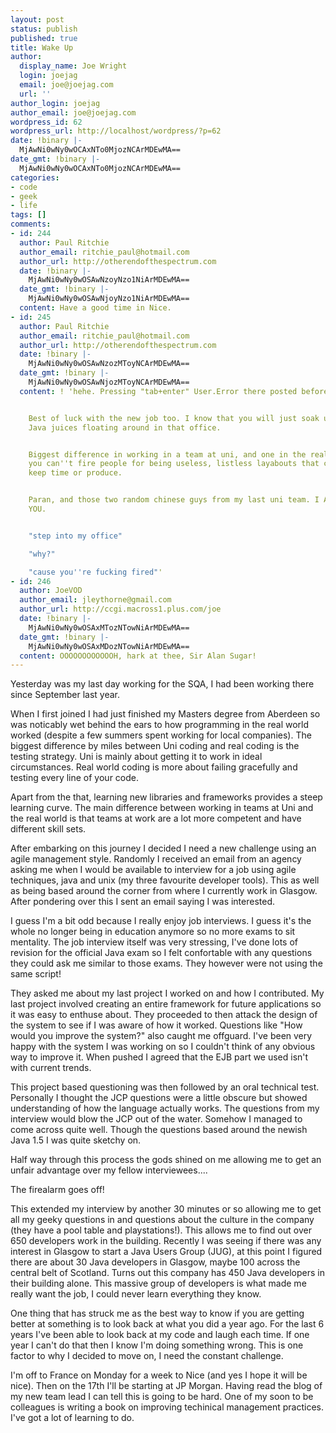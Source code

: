 ```yaml
---
layout: post
status: publish
published: true
title: Wake Up
author:
  display_name: Joe Wright
  login: joejag
  email: joe@joejag.com
  url: ''
author_login: joejag
author_email: joe@joejag.com
wordpress_id: 62
wordpress_url: http://localhost/wordpress/?p=62
date: !binary |-
  MjAwNi0wNy0wOCAxNTo0MjozNCArMDEwMA==
date_gmt: !binary |-
  MjAwNi0wNy0wOCAxNTo0MjozNCArMDEwMA==
categories:
- code
- geek
- life
tags: []
comments:
- id: 244
  author: Paul Ritchie
  author_email: ritchie_paul@hotmail.com
  author_url: http://otherendofthespectrum.com
  date: !binary |-
    MjAwNi0wNy0wOSAwNzoyNzo1NiArMDEwMA==
  date_gmt: !binary |-
    MjAwNi0wNy0wOSAwNjoyNzo1NiArMDEwMA==
  content: Have a good time in Nice.
- id: 245
  author: Paul Ritchie
  author_email: ritchie_paul@hotmail.com
  author_url: http://otherendofthespectrum.com
  date: !binary |-
    MjAwNi0wNy0wOSAwNzozMToyNCArMDEwMA==
  date_gmt: !binary |-
    MjAwNi0wNy0wOSAwNjozMToyNCArMDEwMA==
  content: ! 'hehe. Pressing "tab+enter" User.Error there posted before I was done..


    Best of luck with the new job too. I know that you will just soak up all the lovely
    Java juices floating around in that office.


    Biggest difference in working in a team at uni, and one in the real world. Is
    you can''t fire people for being useless, listless layabouts that can''t either
    keep time or produce.


    Paran, and those two random chinese guys from my last uni team. I AM LOOKING AT
    YOU.


    "step into my office"

    "why?"

    "cause you''re fucking fired"'
- id: 246
  author: JoeVOD
  author_email: jleythorne@gmail.com
  author_url: http://ccgi.macross1.plus.com/joe
  date: !binary |-
    MjAwNi0wNy0wOSAxMTozNTowNiArMDEwMA==
  date_gmt: !binary |-
    MjAwNi0wNy0wOSAxMDozNTowNiArMDEwMA==
  content: OOOOOOOOOOOOH, hark at thee, Sir Alan Sugar!
---
```

<p>Yesterday was my last day working for the SQA, I had been working there since September last year.</p>
<p>When I first joined I had just finished my Masters degree from Aberdeen so was noticably wet behind the ears to how programming in the real world worked (despite a few summers spent working for local companies).  The biggest difference by miles between Uni coding and real coding is the testing strategy.  Uni is mainly about getting it to work in ideal circumstances.  Real world coding is more about failing gracefully and testing every line of your code.</p>
<p>Apart from the that, learning new libraries and frameworks provides a steep learning curve.  The main difference between working in teams at Uni and the real world is that teams at work are a lot more competent and have different skill sets.</p>
<p>After embarking on this journey I decided I need a new challenge using an agile management style.  Randomly I received an email from an agency asking me when I would be available to interview for a job using agile techniques, java and unix (my three favourite developer tools).  This as well as being based around the corner from where I currently work in Glasgow.  After pondering over this I sent an email saying I was interested.</p>
<p>I guess I'm a bit odd because I really enjoy job interviews.  I guess it's the whole no longer being in education anymore so no more exams to sit mentality.  The job interview itself was very stressing, I've done lots of revision for the official Java exam so I felt confortable with any questions they could ask me similar to those exams.  They however were not using the same script!</p>
<p>They asked me about my last project I worked on and how I contributed.  My last project involved creating an entire framework for future applications so it was easy to enthuse about.  They proceeded to then attack the design of the system to see if I was aware of how it worked.  Questions like "How would you improve the system?" also caught me offguard.  I've been very happy with the system I was working on so I couldn't think of any obvious way to improve it.  When pushed I agreed that the EJB part we used isn't with current trends.</p>
<p>This project based questioning was then followed by an oral technical test.  Personally I thought the JCP questions were a little obscure but showed understanding of how the language actually works.  The questions from my interview would blow the JCP out of the water.  Somehow I managed to come across quite well.  Though the questions based around the newish Java 1.5 I was quite sketchy on.</p>
<p>Half way through this process the gods shined on me allowing me to get an unfair advantage over my fellow interviewees.... </p>
<p>The firealarm goes off!</p>
<p>This extended my interview by another 30 minutes or so allowing me to get all my geeky questions in and questions about the culture in the company (they have a pool table and playstations!).  This allows me to find out over 650 developers work in the building.  Recently I was seeing if there was any interest in Glasgow to start a Java Users Group (JUG), at this point I figured there are about 30 Java developers in Glasgow, maybe 100 across the central belt of Scotland.  Turns out this company has 450 Java developers in their building alone.  This massive group of developers is what made me really want the job, I could never learn everything they know.</p>
<p>One thing that has struck me as the best way to know if you are getting better at something is to look back at what you did a year ago.  For the last 6 years I've been able to look back at my code and laugh each time.  If one year I can't do that then I know I'm doing something wrong.  This is one factor to why I decided to move on, I need the constant challenge.</p>
<p>I'm off to France on Monday for a week to Nice (and yes I hope it will be nice).  Then on the 17th I'll be starting at JP Morgan.  Having read the blog of my new team lead I can tell this is going to be hard.  One of my soon to be colleagues is writing a book on improving techinical management practices.  I've got a lot of learning to do.</p>
